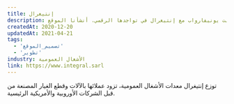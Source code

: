 ```yaml
---
title: إنتيغرال
description: تعاونت يونيفارواب مع إنتيغرال في تواجدها الرقمي. أنشأنا الموقع.
createdAt: 2020-12-20
updatedAt: 2021-04-21
tags:
  - 'تصميم_الموقع'
  - 'تطوير'
industry: الأشغال العمومية
link: https://www.integral.sarl
---
```


توزع إنتيغرال معدات الأشغال العمومية، تزود عملائها بالآلات وقطع الغيار المصنعة من قبل الشركات الأوروبية والأمريكية الرئيسية.
